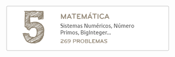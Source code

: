 ![Maratona de Programação](https://github.com/brunoalvesmo/bootcamp-maratona-de-programacao/blob/main/assets/images/matematica.png)


 
